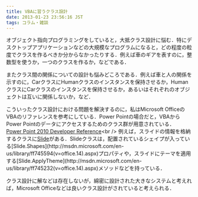 ```yaml
---
title: VBAに習うクラス設計
date: 2013-01-23 23:56:16 JST
tags: コラム・雑談
---
```


オブジェクト指向プログラミングをしていると，大抵クラス設計に悩む．特にデスクトップアプリケーションなどの大規模なプログラムになると，どの程度の粒度でクラスを作るべきか分からなかったりする．例えば車のギアを表すのに，整数型を使うか，一つのクラスを作るか，などである．

またクラス間の関係についての設計も悩みどころである．例えば車と人の関係を示すのに，CarクラスにHumanクラスのインスタンスを保持させるか，HumanクラスにCarクラスのインスタンスを保持させるか，あるいはそれぞれのオブジェクトは互いに関係しないか，など．

こういったクラス設計における問題を解決するのに，私はMicrosoft OfficeのVBAのリファレンスを参考にしている．Power Pointの場合だと，VBAからPower Pointのデータにアクセスするためのクラス群が用意されている．<br />[Power Point 2010 Developer Reference](http://msdn.microsoft.com/en-us/library/ff746846(v=office.14).aspx)<br />
例えば，スライドの情報を格納するクラスに[Slide](http://msdn.microsoft.com/en-us/library/ff747240(v=office.14).aspx)がある．Slideクラスは，配置されているシェイプが入っている[Slide.Shapes](http://msdn.microsoft.com/en-us/library/ff745594(v=office.14).aspx)プロパティや，スライドにテーマを適用する[Slide.ApplyTheme](http://msdn.microsoft.com/en-us/library/ff745232(v=office.14).aspx)メソッドなどを持っている．

クラス設計に解などは存在しないが，綿密に設計された大きなシステムと考えれば，Microsoft Officeなどは良いクラス設計がされていると考えられる．

